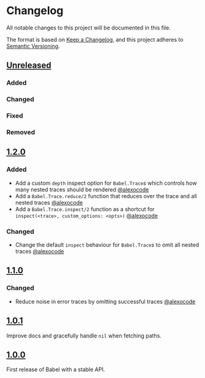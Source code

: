 # Changelog

All notable changes to this project will be documented in this file.

The format is based on [Keep a Changelog](https://keepachangelog.com/en/1.0.0/),
and this project adheres to [Semantic Versioning](https://semver.org/spec/v2.0.0.html).

## [Unreleased]
### Added
### Changed
### Fixed
### Removed

## [1.2.0]
### Added
- Add a custom `depth` inspect option for `Babel.Trace`s which controls how many nested traces should be rendered [@alexocode]
- Add a `Babel.Trace.reduce/2` function that reduces over the trace and all nested traces [@alexocode]
- Add a `Babel.Trace.inspect/2` function as a shortcut for `inspect(<trace>, custom_options: <opts>)` [@alexocode]

### Changed
- Change the default `inspect` behaviour for `Babel.Trace`s to omit all nested traces [@alexocode]

## [1.1.0]
### Changed
- Reduce noise in error traces by omitting successful traces [@alexocode]

## [1.0.1]
Improve docs and gracefully handle `nil` when fetching paths.

## [1.0.0]
First release of Babel with a stable API.

[Unreleased]: https://github.com/alexocode/babel/compare/v1.2.0...main
[1.2.0]: https://github.com/alexocode/babel/compare/v1.1.0...v1.2.0
[1.1.0]: https://github.com/alexocode/babel/compare/v1.0.1...v1.1.0
[1.0.1]: https://github.com/alexocode/babel/compare/v1.0.0...v1.0.1
[1.0.0]: https://github.com/alexocode/babel/compare/176373951df796ded497645fc36409090c489be1...v1.0.0

[@alexocode]: https://github.com/alexocode
